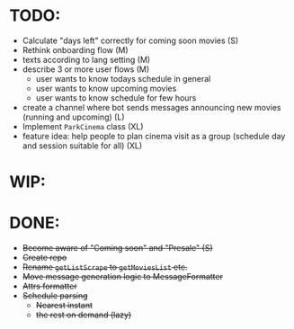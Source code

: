 # TODO:

- Calculate "days left" correctly for coming soon movies (S)
- Rethink onboarding flow (M)
- texts according to lang setting (M)
- describe 3 or more user flows (M)
  - user wants to know todays schedule in general
  - user wants to know upcoming movies
  - user wants to know schedule for few hours
- create a channel where bot sends messages announcing new movies (running and
  upcoming) (L)
- Implement `ParkCinema` class (XL)
- feature idea: help people to plan cinema visit as a group (schedule day and
  session suitable for all) (XL)

# WIP:

# DONE:

- ~~Become aware of "Coming soon" and "Presale" (S)~~
- ~~Create repo~~
- ~~Rename `getListScrape` to `getMoviesList` etc.~~
- ~~Move message generation logic to  MessageFormatter~~
- ~~Attrs formatter~~
- ~~Schedule parsing~~
  - ~~Nearest instant~~
  - ~~the rest on demand (lazy)~~
